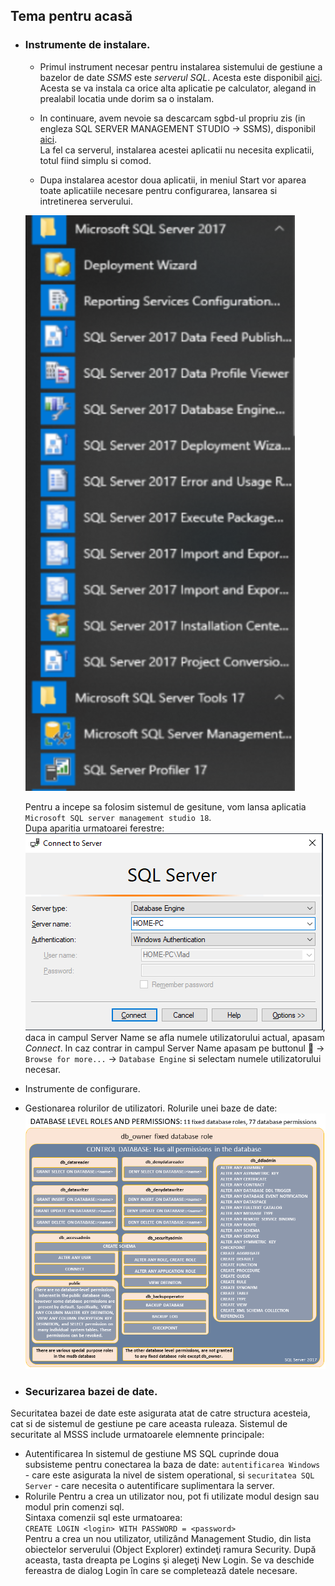 
## Tema pentru acasă

* ### Instrumente de instalare.  
  - Primul instrument necesar pentru instalarea sistemului de gestiune a bazelor de date *SSMS* este *serverul SQL*. Acesta este disponibil [aici](https://www.microsoft.com/en-us/sql-server/sql-server-downloads).  
  Acesta se va instala ca orice alta aplicatie pe calculator, alegand in prealabil locatia unde dorim sa o instalam.
  
  - In continuare, avem nevoie sa descarcam sgbd-ul propriu zis (in engleza SQL SERVER MANAGEMENT STUDIO -> SSMS), disponibil [aici](https://docs.microsoft.com/en-us/sql/ssms/download-sql-server-management-studio-ssms?view=sql-server-ver15&viewFallbackFrom=sql-server-2019).  
  La fel ca serverul, instalarea acestei aplicatii nu necesita explicatii, totul fiind simplu si comod.  
  
  - Dupa instalarea acestor doua aplicatii, in meniul Start vor aparea toate aplicatiile necesare pentru configurarea, lansarea si intretinerea serverului.
    
   ![Context Menu](/images/aplicatii_sgbd.png) 
   
   Pentru a incepe sa folosim sistemul de gesitune, vom lansa aplicatia  `Microsoft SQL server management studio 18`.  
   Dupa aparitia urmatoarei ferestre:  
   ![Connection window](/images/connection_window.png),  
   daca in campul Server Name se afla numele utilizatorului actual, apasam _Connect_. In caz contrar in campul Server Name apasam pe buttonul :arrow_down_small: -> `Browse for more...` -> `Database Engine` si selectam numele utilizatorului necesar.

* Instrumente de configurare.
> 
* Gestionarea rolurilor de utilizatori.
Rolurile unei baze de date:  
![Database Level roles permissions](/images/permissions-of-database-roles.png)

* ### Securizarea bazei de date.
 Securitatea bazei de date este asigurata atat de catre structura acesteia, cat si de sistemul de gestiune pe care aceasta ruleaza. Sistemul de securitate al MSSS include urmatoarele elemnente principale:
  - Autentificarea
     In sistemul de gestiune MS SQL cuprinde doua subsisteme pentru conectarea la baza de date: `autentificarea Windows` - care este asigurata la nivel de sistem operational, si `securitatea SQL Server` - care necesita o autentificare suplimentara la server.
  - Rolurile
    Pentru a crea un utilizator nou, pot fi utilizate modul design sau modul prin comenzi sql.  
    Sintaxa comenzii sql este urmatoarea:  
    `CREATE LOGIN <login> WITH PASSWORD = <password>`  
    Pentru a crea un nou utilizator, utilizând Management Studio, din lista obiectelor serverului (Object Explorer) extindeţi ramura Security. După aceasta, tasta dreapta pe Logins şi alegeţi New Login. Se va deschide fereastra de dialog Login în care se completează datele necesare.
